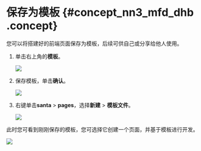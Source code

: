 # 保存为模板 {#concept_nn3_mfd_dhb .concept}

您可以将搭建好的前端页面保存为模板，后续可供自己或分享给他人使用。

1.  单击右上角的**模板**。

    ![](http://static-aliyun-doc.oss-cn-hangzhou.aliyuncs.com/assets/img/141152/156092216641808_zh-CN.png)

2.  保存模板，单击**确认**。

    ![](http://static-aliyun-doc.oss-cn-hangzhou.aliyuncs.com/assets/img/141152/156092216642195_zh-CN.png)

3.  右键单击**santa** \> **pages**，选择**新建** \> **模板文件**。

    ![](http://static-aliyun-doc.oss-cn-hangzhou.aliyuncs.com/assets/img/141152/156092216742196_zh-CN.png)


此时您可看到刚刚保存的模板，您可选择它创建一个页面，并基于模板进行开发。

![](http://static-aliyun-doc.oss-cn-hangzhou.aliyuncs.com/assets/img/141152/156092216742197_zh-CN.png)

